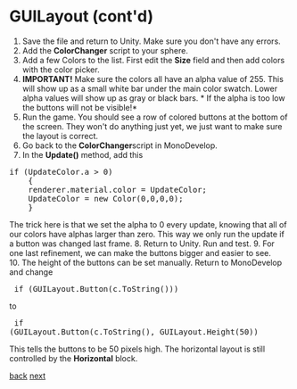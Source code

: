 # GUILayout (cont'd)

1. Save the file and return to Unity. Make sure you don't have any errors.
2. Add the **ColorChanger** script to your sphere.
3. Add a few Colors to the list. First edit the **Size** field and then add colors with the color picker. 
4. **IMPORTANT!** Make sure the colors all have an alpha value of 255.  This will show up as a small white bar under the main color swatch.  Lower alpha values will show up as gray or black bars.  * If the alpha is too low the buttons will not be visible!*
5. Run the game. You should see a row of colored buttons at the bottom of the screen.  They won't do anything just yet, we just want to make sure the layout is correct.
6. Go back to the **ColorChanger**script in MonoDevelop.
7. In the **Update()** method, add this
<pre>
if (UpdateColor.a > 0)
    {
    renderer.material.color = UpdateColor; 
    UpdateColor = new Color(0,0,0,0);
    }
</pre>
The trick here is that we set the alpha to 0 every update, knowing that all of our colors have alphas larger than zero. This way we only run the update if a button was changed last frame.
8.  Return to Unity. Run and test.
9. For one last refinement, we can make the buttons bigger and easier to see.  
10. The height of the buttons can be set manually.  Return to MonoDevelop and change <pre>
if (GUILayout.Button(c.ToString()))</pre>
to  <pre>
if (GUILayout.Button(c.ToString(), GUILayout.Height(50))</pre> This tells the buttons to be 50 pixels high. The horizontal layout is still controlled by the **Horizontal** block.


[back](4-22) [next](4-24)